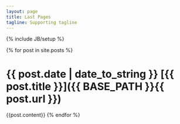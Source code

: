 ```yaml
---
layout: page
title: Last Pages
tagline: Supporting tagline
---
```

{% include JB/setup %}

{% for post in site.posts %}
# {{ post.date | date_to_string }} [{{ post.title }}]({{ BASE_PATH }}{{ post.url }})
{{post.content}}
{% endfor %}
